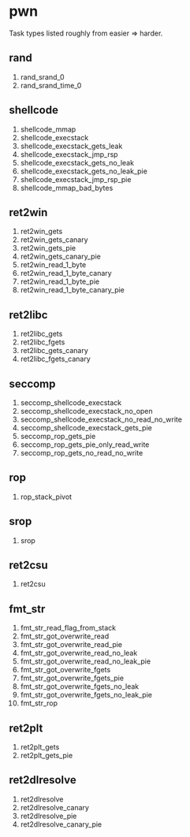 # pwn

Task types listed roughly from easier => harder.

## rand

1) rand_srand_0
2) rand_srand_time_0

## shellcode

1) shellcode_mmap
2) shellcode_execstack
3) shellcode_execstack_gets_leak
4) shellcode_execstack_jmp_rsp
5) shellcode_execstack_gets_no_leak
6) shellcode_execstack_gets_no_leak_pie
7) shellcode_execstack_jmp_rsp_pie
8) shellcode_mmap_bad_bytes

## ret2win

1) ret2win_gets
2) ret2win_gets_canary
3) ret2win_gets_pie
4) ret2win_gets_canary_pie
5) ret2win_read_1_byte
6) ret2win_read_1_byte_canary
7) ret2win_read_1_byte_pie
8) ret2win_read_1_byte_canary_pie

## ret2libc

1) ret2libc_gets
2) ret2libc_fgets
3) ret2libc_gets_canary
4) ret2libc_fgets_canary

## seccomp

1) seccomp_shellcode_execstack
2) seccomp_shellcode_execstack_no_open
3) seccomp_shellcode_execstack_no_read_no_write
4) seccomp_shellcode_execstack_gets_pie
5) seccomp_rop_gets_pie
6) seccomp_rop_gets_pie_only_read_write
7) seccomp_rop_gets_no_read_no_write

## rop

1) rop_stack_pivot

## srop

1) srop

## ret2csu

1) ret2csu

## fmt_str

1) fmt_str_read_flag_from_stack
2) fmt_str_got_overwrite_read
3) fmt_str_got_overwrite_read_pie
4) fmt_str_got_overwrite_read_no_leak
5) fmt_str_got_overwrite_read_no_leak_pie
6) fmt_str_got_overwrite_fgets
7) fmt_str_got_overwrite_fgets_pie
8) fmt_str_got_overwrite_fgets_no_leak
9) fmt_str_got_overwrite_fgets_no_leak_pie
10) fmt_str_rop

## ret2plt

1) ret2plt_gets
2) ret2plt_gets_pie

## ret2dlresolve

1) ret2dlresolve
2) ret2dlresolve_canary
3) ret2dlresolve_pie
4) ret2dlresolve_canary_pie
